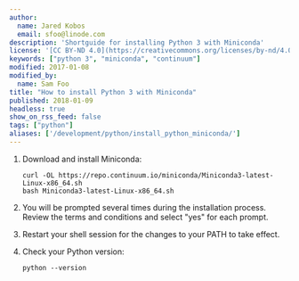 ```yaml
---
author:
  name: Jared Kobos
  email: sfoo@linode.com
description: 'Shortguide for installing Python 3 with Miniconda'
license: '[CC BY-ND 4.0](https://creativecommons.org/licenses/by-nd/4.0)'
keywords: ["python 3", "miniconda", "continuum"]
modified: 2017-01-08
modified_by:
  name: Sam Foo
title: "How to install Python 3 with Miniconda"
published: 2018-01-09
headless: true
show_on_rss_feed: false
tags: ["python"]
aliases: ['/development/python/install_python_miniconda/']
---
```

<!-- Installation instructions for Python 3. -->

1.  Download and install Miniconda:

        curl -OL https://repo.continuum.io/miniconda/Miniconda3-latest-Linux-x86_64.sh
        bash Miniconda3-latest-Linux-x86_64.sh

2.  You will be prompted several times during the installation process. Review the terms and conditions and select "yes" for each prompt.

3.  Restart your shell session for the changes to your PATH to take effect.


4.  Check your Python version:

        python --version
